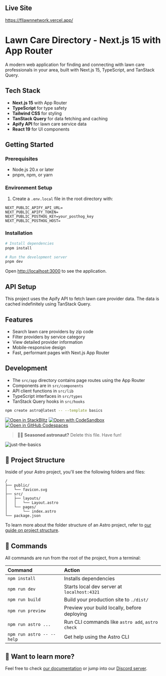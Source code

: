 ## Live Site

https://fllawnnetwork.vercel.app/

# Lawn Care Directory - Next.js 15 with App Router

A modern web application for finding and connecting with lawn care professionals in your area, built with Next.js 15, TypeScript, and TanStack Query.

## Tech Stack

- **Next.js 15** with App Router
- **TypeScript** for type safety
- **Tailwind CSS** for styling
- **TanStack Query** for data fetching and caching
- **Apify API** for lawn care service data
- **React 19** for UI components

## Getting Started

### Prerequisites

- Node.js 20.x or later
- pnpm, npm, or yarn

### Environment Setup

1. Create a `.env.local` file in the root directory with:

```
NEXT_PUBLIC_APIFY_API_URL=
NEXT_PUBLIC_APIFY_TOKEN=
NEXT_PUBLIC_POSTHOG_KEY=your_posthog_key
NEXT_PUBLIC_POSTHOG_HOST=
```

### Installation

```bash
# Install dependencies
pnpm install

# Run the development server
pnpm dev
```

Open [http://localhost:3000](http://localhost:3000) to see the application.

## API Setup

This project uses the Apify API to fetch lawn care provider data. The data is cached indefinitely using TanStack Query.

## Features

- Search lawn care providers by zip code
- Filter providers by service category
- View detailed provider information
- Mobile-responsive design
- Fast, performant pages with Next.js App Router

## Development

- The `src/app` directory contains page routes using the App Router
- Components are in `src/components`
- API client functions in `src/lib`
- TypeScript interfaces in `src/types`
- TanStack Query hooks in `src/hooks`

```sh
npm create astro@latest -- --template basics
```

[![Open in StackBlitz](https://developer.stackblitz.com/img/open_in_stackblitz.svg)](https://stackblitz.com/github/withastro/astro/tree/latest/examples/basics)
[![Open with CodeSandbox](https://assets.codesandbox.io/github/button-edit-lime.svg)](https://codesandbox.io/p/sandbox/github/withastro/astro/tree/latest/examples/basics)
[![Open in GitHub Codespaces](https://github.com/codespaces/badge.svg)](https://codespaces.new/withastro/astro?devcontainer_path=.devcontainer/basics/devcontainer.json)

> 🧑‍🚀 **Seasoned astronaut?** Delete this file. Have fun!

![just-the-basics](https://github.com/withastro/astro/assets/2244813/a0a5533c-a856-4198-8470-2d67b1d7c554)

## 🚀 Project Structure

Inside of your Astro project, you'll see the following folders and files:

```text
/
├── public/
│   └── favicon.svg
├── src/
│   ├── layouts/
│   │   └── Layout.astro
│   └── pages/
│       └── index.astro
└── package.json
```

To learn more about the folder structure of an Astro project, refer to [our guide on project structure](https://docs.astro.build/en/basics/project-structure/).

## 🧞 Commands

All commands are run from the root of the project, from a terminal:

| Command                   | Action                                           |
| :------------------------ | :----------------------------------------------- |
| `npm install`             | Installs dependencies                            |
| `npm run dev`             | Starts local dev server at `localhost:4321`      |
| `npm run build`           | Build your production site to `./dist/`          |
| `npm run preview`         | Preview your build locally, before deploying     |
| `npm run astro ...`       | Run CLI commands like `astro add`, `astro check` |
| `npm run astro -- --help` | Get help using the Astro CLI                     |

## 👀 Want to learn more?

Feel free to check [our documentation](https://docs.astro.build) or jump into our [Discord server](https://astro.build/chat).
